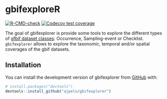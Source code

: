 
<!-- README.md is generated from README.Rmd. Please edit that file -->

# gbifexploreR

<!-- badges: start -->

[![R-CMD-check](https://github.com/ajpelu/gbifexplorer/actions/workflows/R-CMD-check.yaml/badge.svg)](https://github.com/ajpelu/gbifexplorer/actions/workflows/R-CMD-check.yaml)
[![Codecov test
coverage](https://codecov.io/gh/ajpelu/gbifexplorer/branch/master/graph/badge.svg)](https://app.codecov.io/gh/ajpelu/gbifexplorer?branch=master)
<!-- badges: end -->

The goal of gbifexplorer is provide some tools to explore the different
types of [gfbif dataset classes](https://www.gbif.org/dataset-classes):
Occurrence, Sampling-event or Checklist. `gbifexplorer` allows to
explore the taxonomic, temporal and/or spatial coverages of the gbif
datasets.

## Installation

You can install the development version of gbifexplorer from
[GitHub](https://github.com/) with:

``` r
# install.packages("devtools")
devtools::install_github("ajpelu/gbifexplorer")
```
